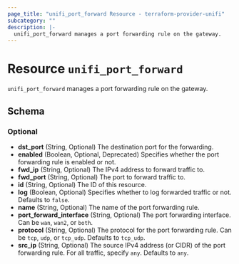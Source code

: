 ```yaml
---
page_title: "unifi_port_forward Resource - terraform-provider-unifi"
subcategory: ""
description: |-
  unifi_port_forward manages a port forwarding rule on the gateway.
---
```


# Resource `unifi_port_forward`

`unifi_port_forward` manages a port forwarding rule on the gateway.



## Schema

### Optional

- **dst_port** (String, Optional) The destination port for the forwarding.
- **enabled** (Boolean, Optional, Deprecated) Specifies whether the port forwarding rule is enabled or not.
- **fwd_ip** (String, Optional) The IPv4 address to forward traffic to.
- **fwd_port** (String, Optional) The port to forward traffic to.
- **id** (String, Optional) The ID of this resource.
- **log** (Boolean, Optional) Specifies whether to log forwarded traffic or not. Defaults to `false`.
- **name** (String, Optional) The name of the port forwarding rule.
- **port_forward_interface** (String, Optional) The port forwarding interface. Can be `wan`, `wan2`, or `both`.
- **protocol** (String, Optional) The protocol for the port forwarding rule. Can be `tcp`, `udp`, or `tcp_udp`. Defaults to `tcp_udp`.
- **src_ip** (String, Optional) The source IPv4 address (or CIDR) of the port forwarding rule. For all traffic, specify `any`. Defaults to `any`.


